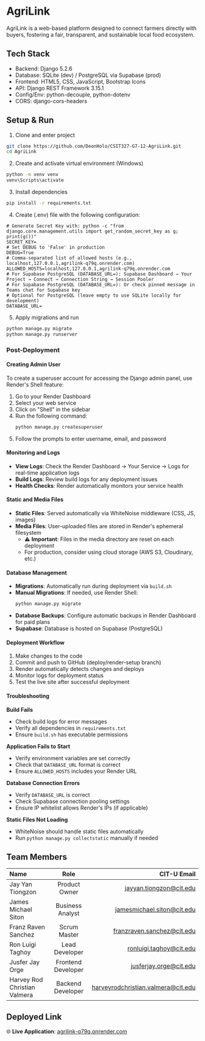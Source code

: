 # AgriLink

AgriLink is a web-based platform designed to connect farmers directly with buyers, fostering a fair, transparent, and sustainable local food ecosystem.

## Tech Stack

- Backend: Django 5.2.6
- Database: SQLite (dev) / PostgreSQL via Supabase (prod)
- Frontend: HTML5, CSS, JavaScript, Bootstrap Icons
- API: Django REST Framework 3.15.1
- Config/Env: python-decouple, python-dotenv
- CORS: django-cors-headers

## Setup & Run

1) Clone and enter project
```bash
git clone https://github.com/DeonHolo/CSIT327-G7-12-AgriLink.git
cd AgriLink
```

2) Create and activate virtual environment (Windows)
```bash
python -m venv venv
venv\Scripts\activate
```

3) Install dependencies
```bash
pip install -r requirements.txt
```

4) Create (.env) file with the following configuration:
```env
# Generate Secret Key with: python -c "from django.core.management.utils import get_random_secret_key as g; print(g())"
SECRET_KEY=
# Set DEBUG to 'False' in production
DEBUG=True
# Comma-separated list of allowed hosts (e.g., localhost,127.0.0.1,agrilink-q79q.onrender.com)
ALLOWED_HOSTS=localhost,127.0.0.1,agrilink-q79q.onrender.com
# For Supabase PostgreSQL (DATABASE_URL=): Supabase Dashboard → Your Project → Connect → Connection String → Session Pooler
# For Supabase PostgreSQL (DATABASE_URL=): Or check pinned message in Teams chat for Supabase key
# Optional for PostgreSQL (leave empty to use SQLite locally for development)
DATABASE_URL=
```

5) Apply migrations and run
```bash
python manage.py migrate
python manage.py runserver
```

### Post-Deployment

#### Creating Admin User
To create a superuser account for accessing the Django admin panel, use Render's Shell feature:

1. Go to your Render Dashboard
2. Select your web service
3. Click on "Shell" in the sidebar
4. Run the following command:
   ```bash
   python manage.py createsuperuser
   ```
5. Follow the prompts to enter username, email, and password

#### Monitoring and Logs
- **View Logs**: Check the Render Dashboard → Your Service → Logs for real-time application logs
- **Build Logs**: Review build logs for any deployment issues
- **Health Checks**: Render automatically monitors your service health

#### Static and Media Files
- **Static Files**: Served automatically via WhiteNoise middleware (CSS, JS, images)
- **Media Files**: User-uploaded files are stored in Render's ephemeral filesystem
  - ⚠️ **Important**: Files in the media directory are reset on each deployment
  - For production, consider using cloud storage (AWS S3, Cloudinary, etc.)

#### Database Management
- **Migrations**: Automatically run during deployment via `build.sh`
- **Manual Migrations**: If needed, use Render Shell:
  ```bash
  python manage.py migrate
  ```
- **Database Backups**: Configure automatic backups in Render Dashboard for paid plans
- **Supabase**: Database is hosted on Supabase (PostgreSQL)

#### Deployment Workflow
1. Make changes to the code
2. Commit and push to GitHub (deploy/render-setup branch)
3. Render automatically detects changes and deploys
4. Monitor logs for deployment status
5. Test the live site after successful deployment

#### Troubleshooting

**Build Fails**
- Check build logs for error messages
- Verify all dependencies in `requirements.txt`
- Ensure `build.sh` has executable permissions

**Application Fails to Start**
- Verify environment variables are set correctly
- Check that `DATABASE_URL` format is correct
- Ensure `ALLOWED_HOSTS` includes your Render URL

**Database Connection Errors**
- Verify `DATABASE_URL` is correct
- Check Supabase connection pooling settings
- Ensure IP whitelist allows Render's IPs (if applicable)

**Static Files Not Loading**
- WhiteNoise should handle static files automatically
- Run `python manage.py collectstatic` manually if needed

## Team Members

| Name                              | Role               | CIT-U Email                            |
| :-------------------------------- | :-----------------:| --------------------------------------:|
| Jay Yan Tiongzon                  | Product Owner      | jayyan.tiongzon@cit.edu                |
| James Michael Siton               | Business Analyst   | jamesmichael.siton@cit.edu             |
| Franz Raven Sanchez               | Scrum Master       | franzraven.sanchez@cit.edu             |
| Ron Luigi Taghoy                  | Lead Developer     | ronluigi.taghoy@cit.edu                |
| Jusfer Jay Orge                   | Frontend Developer | jusferjay.orge@cit.edu                 |
| Harvey Rod Christian Valmera      | Backend Developer  | harveyrodchristian.valmera@cit.edu     |

## Deployed Link

🌐 **Live Application**: [agrilink-q79q.onrender.com](https://agrilink-q79q.onrender.com)
